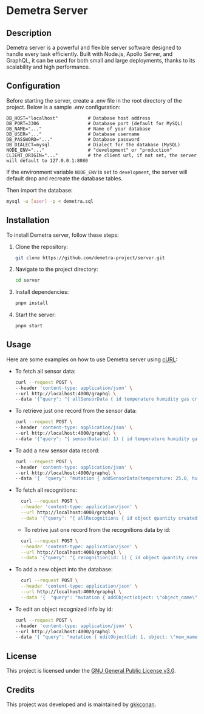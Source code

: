 # Demetra Server

## Description
Demetra server is a powerful and flexible server software designed to handle every task efficiently. Built with Node.js, Apollo Server, and GraphQL, it can be used for both small and large deployments, thanks to its scalability and high performance.

## Configuration
Before starting the server, create a .env file in the root directory of the project. Below is a sample .env configuration:
```plaintext
DB_HOST="localhost"           # Database host address
DB_PORT=3306                  # Database port (default for MySQL)
DB_NAME="..."                 # Name of your database
DB_USER="..."                 # Database username
DB_PASSWORD="..."             # Database password
DB_DIALECT=mysql              # Dialect for the database (MySQL)
NODE_ENV="..."                # "development" or "production"
CLIENT_ORIGIN="..."           # the client url, if not set, the server will default to 127.0.0.1:8080
```
If the environment variable `NODE_ENV` is set to `development`, the server will default drop and recreate the database tables.

Then import the database:
```bash
mysql -u [user] -p < demetra.sql
```

## Installation
To install Demetra server, follow these steps:
1. Clone the repository:
   ```bash
   git clone https://github.com/demetra-project/server.git
   ```
2. Navigate to the project directory:
   ```bash
   cd server
   ```
3. Install dependencies:
   ```bash
   pnpm install
   ```
4. Start the server:
   ```bash
   pnpm start
   ```

## Usage
Here are some examples on how to use Demetra server using [cURL](https://curl.se/):

- To fetch all sensor data:
    ```bash
    curl --request POST \
    --header 'content-type: application/json' \
    --url http://localhost:4000/graphql \
    --data '{"query": "{ allSensorData { id temperature humidity gas createdAt } }" }'
    ```
- To retrieve just one record from the sensor data:
    ```bash
    curl --request POST \
    --header 'content-type: application/json' \
    --url http://localhost:4000/graphql \
    --data '{"query": "{ sensorData(id: 1) { id temperature humidity gas createdAt } }" }'
    ```
- To add a new sensor data record:
    ```bash
    curl --request POST \
    --header 'content-type: application/json' \
    --url http://localhost:4000/graphql \
    --data '{  "query": "mutation { addSensorData(temperature: 25.0, humidity: 50.0, gas: 100.0) { id temperature humidity gas createdAt } }"}'
    ```
- To fetch all recognitions:
  ```bash
    curl --request POST \
    --header 'content-type: application/json' \
    --url http://localhost:4000/graphql \
    --data '{"query": "{ allRecognitions { id object quantity createdAt } }" }'
    ```
  - To retrive just one record from the recognitions data by id:
  ```bash
    curl --request POST \
    --header 'content-type: application/json' \
    --url http://localhost:4000/graphql \
    --data '{"query": "{ recognition(id: 1) { id object quantity createdAt } }" }'
    ```
- To add a new object into the database:
  ```bash
    curl --request POST \
    --header 'content-type: application/json' \
    --url http://localhost:4000/graphql \
    --data '{  "query": "mutation { addObject(object: \"object_name\", quantity: 1) { id temperature humidity gas createdAt } }"}'
    ```
- To edit an object recognized info by id:
  ```bash
  curl --request POST \
  --header 'content-type: application/json' \
  --url http://localhost:4000/graphql \
  --data '{ "query": "mutation { editObject(id: 1, object: \"new_name\", quantity: 2) { id object quantity createdAt } }"}'
    ```


## License
This project is licensed under the [GNU General Public License v3.0](https://github.com/demetra-project/server/blob/main/LICENSE).

## Credits
This project was developed and is maintained by [gkkconan](https://github.com/gkkconan).